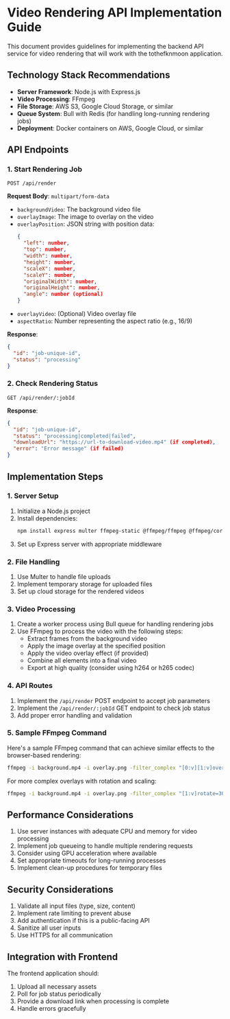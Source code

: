 
# Video Rendering API Implementation Guide

This document provides guidelines for implementing the backend API service for video rendering that will work with the tothefknmoon application.

## Technology Stack Recommendations

- **Server Framework**: Node.js with Express.js
- **Video Processing**: FFmpeg
- **File Storage**: AWS S3, Google Cloud Storage, or similar
- **Queue System**: Bull with Redis (for handling long-running rendering jobs)
- **Deployment**: Docker containers on AWS, Google Cloud, or similar

## API Endpoints

### 1. Start Rendering Job

```
POST /api/render
```

**Request Body**: `multipart/form-data`
- `backgroundVideo`: The background video file
- `overlayImage`: The image to overlay on the video
- `overlayPosition`: JSON string with position data:
  ```json
  {
    "left": number,
    "top": number,
    "width": number,
    "height": number,
    "scaleX": number,
    "scaleY": number,
    "originalWidth": number,
    "originalHeight": number,
    "angle": number (optional)
  }
  ```
- `overlayVideo`: (Optional) Video overlay file
- `aspectRatio`: Number representing the aspect ratio (e.g., 16/9)

**Response**: 
```json
{
  "id": "job-unique-id",
  "status": "processing"
}
```

### 2. Check Rendering Status

```
GET /api/render/:jobId
```

**Response**:
```json
{
  "id": "job-unique-id",
  "status": "processing|completed|failed",
  "downloadUrl": "https://url-to-download-video.mp4" (if completed),
  "error": "Error message" (if failed)
}
```

## Implementation Steps

### 1. Server Setup

1. Initialize a Node.js project
2. Install dependencies:
   ```bash
   npm install express multer ffmpeg-static @ffmpeg/ffmpeg @ffmpeg/core bull cors
   ```
3. Set up Express server with appropriate middleware

### 2. File Handling

1. Use Multer to handle file uploads
2. Implement temporary storage for uploaded files
3. Set up cloud storage for the rendered videos

### 3. Video Processing

1. Create a worker process using Bull queue for handling rendering jobs
2. Use FFmpeg to process the video with the following steps:
   - Extract frames from the background video
   - Apply the image overlay at the specified position
   - Apply the video overlay effect (if provided)
   - Combine all elements into a final video
   - Export at high quality (consider using h264 or h265 codec)

### 4. API Routes

1. Implement the `/api/render` POST endpoint to accept job parameters
2. Implement the `/api/render/:jobId` GET endpoint to check job status
3. Add proper error handling and validation

### 5. Sample FFmpeg Command

Here's a sample FFmpeg command that can achieve similar effects to the browser-based rendering:

```bash
ffmpeg -i background.mp4 -i overlay.png -filter_complex "[0:v][1:v]overlay=x=100:y=100:enable='between(t,0,5)'" -c:v libx264 -crf 18 -preset veryslow -c:a copy output.mp4
```

For more complex overlays with rotation and scaling:

```bash
ffmpeg -i background.mp4 -i overlay.png -filter_complex "[1:v]rotate=30*PI/180:c=none:ow=rotw(30*PI/180):oh=roth(30*PI/180)[rotated];[0:v][rotated]overlay=100:100:enable='between(t,0,5)'" -c:v libx264 -crf 18 -preset veryslow -c:a copy output.mp4
```

## Performance Considerations

1. Use server instances with adequate CPU and memory for video processing
2. Implement job queueing to handle multiple rendering requests
3. Consider using GPU acceleration where available
4. Set appropriate timeouts for long-running processes
5. Implement clean-up procedures for temporary files

## Security Considerations

1. Validate all input files (type, size, content)
2. Implement rate limiting to prevent abuse
3. Add authentication if this is a public-facing API
4. Sanitize all user inputs
5. Use HTTPS for all communication

## Integration with Frontend

The frontend application should:
1. Upload all necessary assets
2. Poll for job status periodically
3. Provide a download link when processing is complete
4. Handle errors gracefully
